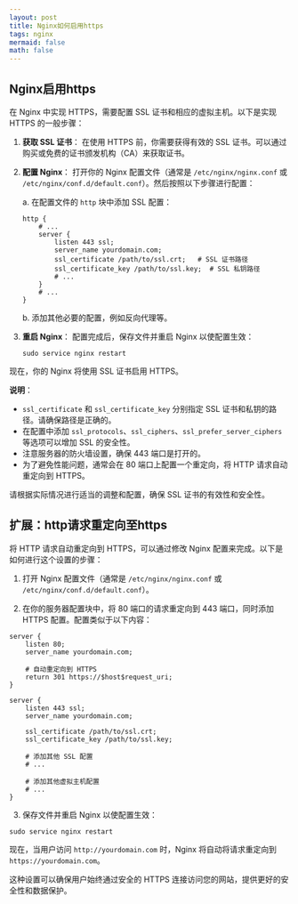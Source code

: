 ```yaml
---
layout: post
title: Nginx如何启用https
tags: nginx
mermaid: false
math: false
---  
```


## Nginx启用https  

在 Nginx 中实现 HTTPS，需要配置 SSL 证书和相应的虚拟主机。以下是实现 HTTPS 的一般步骤：

1. **获取 SSL 证书**：
   在使用 HTTPS 前，你需要获得有效的 SSL 证书。可以通过购买或免费的证书颁发机构（CA）来获取证书。

2. **配置 Nginx**：
   打开你的 Nginx 配置文件（通常是 `/etc/nginx/nginx.conf` 或 `/etc/nginx/conf.d/default.conf`）。然后按照以下步骤进行配置：

   a. 在配置文件的 `http` 块中添加 SSL 配置：
   
   ```nginx
   http {
       # ...
       server {
           listen 443 ssl;
           server_name yourdomain.com;
           ssl_certificate /path/to/ssl.crt;   # SSL 证书路径
           ssl_certificate_key /path/to/ssl.key;  # SSL 私钥路径
           # ...
       }
       # ...
   }
   ```

   b. 添加其他必要的配置，例如反向代理等。

3. **重启 Nginx**：
   配置完成后，保存文件并重启 Nginx 以使配置生效：
   
   ```
   sudo service nginx restart
   ```

现在，你的 Nginx 将使用 SSL 证书启用 HTTPS。

**说明**：
- `ssl_certificate` 和 `ssl_certificate_key` 分别指定 SSL 证书和私钥的路径。请确保路径是正确的。
- 在配置中添加 `ssl_protocols`、`ssl_ciphers`、`ssl_prefer_server_ciphers` 等选项可以增加 SSL 的安全性。
- 注意服务器的防火墙设置，确保 443 端口是打开的。
- 为了避免性能问题，通常会在 80 端口上配置一个重定向，将 HTTP 请求自动重定向到 HTTPS。

请根据实际情况进行适当的调整和配置，确保 SSL 证书的有效性和安全性。

## 扩展：http请求重定向至https  

将 HTTP 请求自动重定向到 HTTPS，可以通过修改 Nginx 配置来完成。以下是如何进行这个设置的步骤：

1. 打开 Nginx 配置文件（通常是 `/etc/nginx/nginx.conf` 或 `/etc/nginx/conf.d/default.conf`）。

2. 在你的服务器配置块中，将 80 端口的请求重定向到 443 端口，同时添加 HTTPS 配置。配置类似于以下内容：

```nginx
server {
    listen 80;
    server_name yourdomain.com;

    # 自动重定向到 HTTPS
    return 301 https://$host$request_uri;
}

server {
    listen 443 ssl;
    server_name yourdomain.com;

    ssl_certificate /path/to/ssl.crt;
    ssl_certificate_key /path/to/ssl.key;

    # 添加其他 SSL 配置
    # ...

    # 添加其他虚拟主机配置
    # ...
}
```

3. 保存文件并重启 Nginx 以使配置生效：

```
sudo service nginx restart
```

现在，当用户访问 `http://yourdomain.com` 时，Nginx 将自动将请求重定向到 `https://yourdomain.com`。

这种设置可以确保用户始终通过安全的 HTTPS 连接访问您的网站，提供更好的安全性和数据保护。